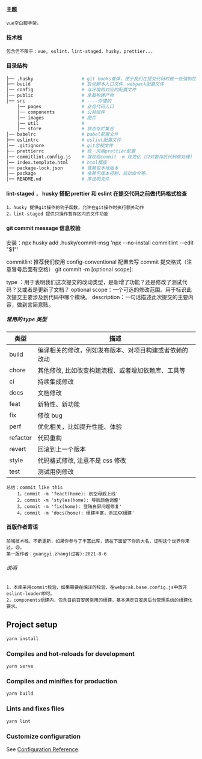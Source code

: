 #### 主题

    vue空白脚手架。

#### 技术栈

    包含但不限于：vue, eslint，lint-staged，husky，prettier...

#### 目录结构

```bash
├── .husky                  # git hooks载体，便于我们在提交代码时做一些强制性规范操作
├── build                   # 启动脚本入口文件，webpack配置文件
│── config                  # 与环境相对应的配置文件
│── public                  # 承载构建产物
│── src                     # ----你懂的
    │── pages               # 业务代码入口
    │── components          # 公共组件
    │── images              # 图片
    │── util                #
    │── store               # 状态存贮集合
│── babelrc                 # babel配置文件
├── eslintrc                # eslint配置文件
│── .gitignore              # git忽视文件
├── prettierrc              # 统一风格prettier配置
│── commitlint.config.js    # 强校验commit -m 规范化（只对暂存区代码做处理）
│── index.template.html     # html模版
│── package-lock.json       # 依赖包本地版本
│── package                 # 依赖包版本控制，启动命令等。
│── README.md               # 库说明文件
```

#### lint-staged ， husky 搭配 prettier 和 eslint 在提交代码之前做代码格式检查

    1，husky 提供git操作的钩子函数，允许在git操作时执行额外动作
    2，lint-staged 提供只操作暂存区内的文件功能

#### git commit message 信息校验

安装：npx husky add .husky/commit-msg 'npx --no-install commitlint --edit "$1"'

commitlint 推荐我们使用 config-conventional 配置去写 commit
提交格式（注意冒号后面有空格）
git commit -m <type>[optional scope]: <description>

type ：用于表明我们这次提交的改动类型，是新增了功能？还是修改了测试代码？又或者是更新了文档？
optional scope：一个可选的修改范围。用于标识此次提交主要涉及到代码中哪个模块。
description：一句话描述此次提交的主要内容，做到言简意赅。

##### 常用的 type 类型

| 类型     | 描述                                                   |
| -------- | ------------------------------------------------------ |
| build    | 编译相关的修改，例如发布版本、对项目构建或者依赖的改动 |
| chore    | 其他修改, 比如改变构建流程、或者增加依赖库、工具等     |
| ci       | 持续集成修改                                           |
| docs     | 文档修改                                               |
| feat     | 新特性、新功能                                         |
| fix      | 修改 bug                                               |
| perf     | 优化相关，比如提升性能、体验                           |
| refactor | 代码重构                                               |
| revert   | 回滚到上一个版本                                       |
| style    | 代码格式修改, 注意不是 css 修改                        |
| test     | 测试用例修改                                           |

    总结：commit like this
        1，commit -m 'feact(home): 航空母舰上线'
        2，commit -m 'styles(home): 导航颜色调整'
        3，commit -m 'fix(home): 登陆白屏问题修复'
        4，commit -m 'docs(home): 组建丰富，添加XX组建'

#### 首版作者寄语

    前端技术栈，不断更新，如果你参与了丰富此库，请在下面留下你的大名，证明这个世界你来过，😄。
    第一版作者：guangyi.zhang(过客):2021-8-6

###### 说明

    1，本库采用commit校验，如果需要在编译的校验，在webpcak.base.config.js中放开eslint-loader即可。
    2，components组建内，包含目前百安居常用的组建，基本满足百安居后台管理系统的组建化要求。


## Project setup
```
yarn install
```

### Compiles and hot-reloads for development
```
yarn serve
```

### Compiles and minifies for production
```
yarn build
```

### Lints and fixes files
```
yarn lint
```

### Customize configuration
See [Configuration Reference](https://cli.vuejs.org/config/).
